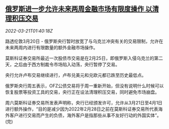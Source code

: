 <!--1647828064000-->
[俄罗斯进一步允许未来两周金融市场有限度操作 以清理积压交易](https://cn.reuters.com/article/russia-fin-market-operation-0321-idCNKCS2LI039)
------

<div><i>2022-03-21T01:40:18Z</i></div><p>路透伦敦3月20日 - 俄罗斯央行暂时放宽了与乌克兰冲突有关的交易限制，允许在未来两周内进行有限数量的额外金融市场操作。</p><p>莫斯科证券交易所最近一次股债市交易是在2月25日，即俄罗斯入侵乌克兰的第二天，之后由于西方制裁令市场陷入动荡，央行暂停了交易。</p><p>央行允许卢布交易继续进行，卢布兑美元和兑欧元都已跌至历史最低点。</p><p>俄罗斯央行周五表示，OFZ公债交易将于周一重新开始，但没有说明什么时候可以恢复股票等投资工具的交易，央行正在设法清理积压交易，同时避免市场崩盘。</p><p>周六莫斯科证券交易所发表声明称，央行已经颁发许可，允许从3月21日至4月1日进行额外操作，“目的是减少因为2022年2月28日之前在莫斯科证券交易所代表海外客户进行交易而产生的负债，海外客户是指那些从事不友好行动的外国实体”。(完)</p>
